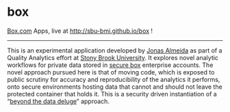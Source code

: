 # box
[Box.com](http://box.com) Apps, live at http://sbu-bmi.github.io/box !
___

This is an experimental application developed by [Jonas Almeida](http://bmi.stonybrookmedicine.edu/people) as part of a Quality Analytics effort at [Stony Brook University](stonybrookmedicine.edu). It explores novel analytic workflows for private data stored in [secure box](https://stonybrookmedicine.app.box.com) enterprise accounts. The novel approach pursued here is that of moving code, which is exposed to public scrutiny for accuracy and reproducibility of the analytics it performs, onto secure environments hosting data that cannot and should not leave the protected container that holds it. This is a security driven instantiation of a “[beyond the data deluge](http://www.sciencemag.org/content/323/5919/1297.full)” approach.
